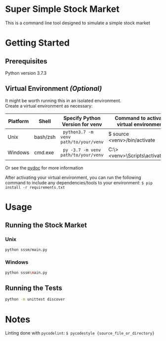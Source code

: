 # Super Simple Stock Market

This is a command line tool designed to simulate a simple stock market

# Getting Started

## Prerequisites

Python version 3.7.3

## Virtual Environment _(Optional)_
It might be worth running this in an isolated environment. <br> Create a virtual environment as necessary:

| Platform | Shell    | Specify Python Version for venv             | Command to activate virtual environment |
|----------|----------|---------------------------------------------|-----------------------------------------|
| Unix     | bash/zsh | ``` python3.7 -m venv path/to/your/venv```| $ source \<venv\>/bin/activate          |
| Windows  | cmd.exe  | ``` py -3.7 -m venv path/to/your/venv```  | C:\\> \<venv\>\Scripts\activate.bat     |

Or see the [pydoc](https://docs.python.org/3/library/venv.html) for more information

After activating your virtual environment, you can run the following command to include any dependencies/tools to your environment:
```$ pip install -r requirements.txt```

# Usage

## Running the Stock Market

### Unix

```sh
python sssm/main.py
```
### Windows
```sh
python sssm\main.py
```

## Running the Tests
```sh
python -m unittest discover
```

# Notes

Linting done with `pycodelint`:
``` $ pycodestyle {source_file_or_directory} ```
